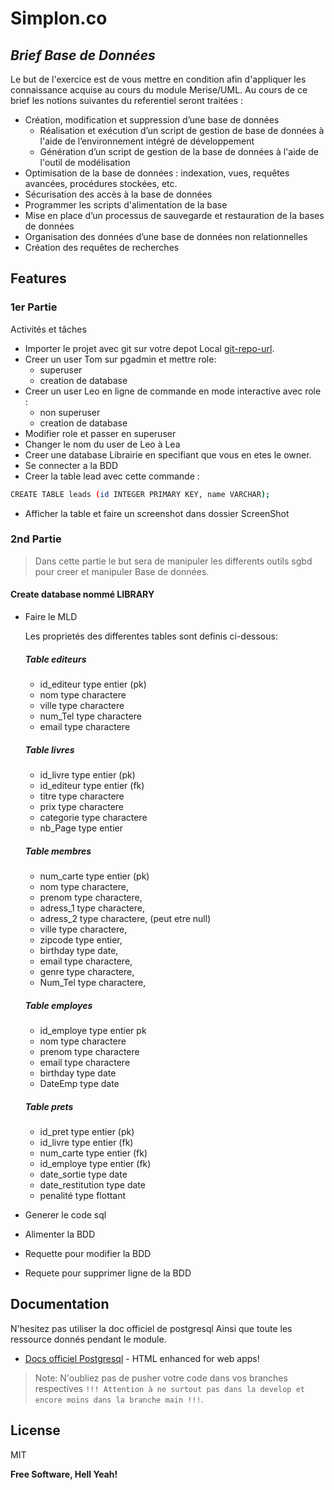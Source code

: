# Simplon.co
## _Brief Base de Données_

Le but de l'exercice est de vous mettre en condition afin d'appliquer les connaissance acquise au cours du module Merise/UML.
Au cours de ce brief les notions suivantes du referentiel seront traitées :

- Création, modification et suppression d’une base de données
  * Réalisation et exécution d’un script de gestion de base de données à
l'aide de l’environnement intégré de développement
  * Génération d’un script de gestion de la base de données à l'aide de
l'outil de modélisation
- Optimisation de la base de données : indexation, vues, requêtes avancées,
procédures stockées, etc.
- Sécurisation des accès à la base de données
- Programmer les scripts d'alimentation de la base
- Mise en place d’un processus de sauvegarde et restauration de la bases de
données
- Organisation des données d’une base de données non relationnelles
- Création des requêtes de recherches

## Features
### 1er Partie
Activités et tâches
- Importer le projet avec git sur votre depot Local [git-repo-url].
- Creer un user Tom sur pgadmin et mettre role:
  *  superuser
  *  creation de database
- Creer un user Leo en ligne de commande en mode interactive avec role :
  *  non superuser
  *  creation de database
- Modifier role et passer en superuser
- Changer le nom du user de Leo à Lea
- Creer une database Librairie en specifiant que vous en etes le owner.
- Se connecter a la BDD
- Creer la table lead  avec cette commande :
 ```sh
CREATE TABLE leads (id INTEGER PRIMARY KEY, name VARCHAR);
```
- Afficher la table et faire un screenshot dans dossier ScreenShot

### 2nd Partie
> Dans cette partie le but sera de manipuler les differents outils sgbd pour creer et manipuler Base de données.

#### Create database nommé LIBRARY
- Faire le MLD

    Les proprietés des differentes tables sont definis ci-dessous:
    ##### Table editeurs
    - id_editeur type entier (pk)
    - nom type charactere
    - ville type charactere
    - num_Tel type charactere
    - email type charactere
    
    ##### Table livres
    - id_livre type entier (pk)
    - id_editeur type entier (fk)
    - titre type charactere
    - prix type charactere
    - categorie type charactere
    - nb_Page type entier
    
    ##### Table membres
    - num_carte type entier (pk)
    - nom type charactere,
    - prenom type charactere,
    - adress_1 type charactere,
    - adress_2 type charactere, (peut etre null)
    - ville type charactere,
    - zipcode type entier,
    - birthday type date,
    - email type charactere,
    - genre type charactere,
    - Num_Tel type charactere,
    
    ##### Table employes
    - id_employe type entier pk
    - nom type charactere
    - prenom type charactere
    - email type charactere
    - birthday type date
    - DateEmp type date
    
    ##### Table prets
    - id_pret type entier (pk)
    - id_livre type entier (fk)
    - num_carte type entier (fk)
    - id_employe type entier (fk)
    - date_sortie type date
    - date_restitution type date
    - penalité type flottant

- Generer le code sql
- Alimenter la BDD
- Requette pour modifier la BDD
- Requete pour supprimer ligne de la BDD

## Documentation

N'hesitez pas utiliser la doc officiel de postgresql
Ainsi que toute les ressource donnés pendant le module.

- [Docs officiel Postgresql] - HTML enhanced for web apps!

> Note: N'oubliez pas de pusher votre code dans vos branches respectives `!!! Attention à ne surtout pas dans la develop et encore moins dans la branche main !!!`.

## License

MIT

**Free Software, Hell Yeah!**

   [git-repo-url]: <https://github.com/yabarji59/Brief_BDD.git>
   [Docs officiel postgresql]: <https://docs.postgresql.fr/13/>

